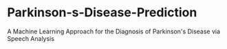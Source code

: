 # Parkinson-s-Disease-Prediction
A Machine Learning Approach for the Diagnosis of Parkinson's Disease via Speech Analysis
